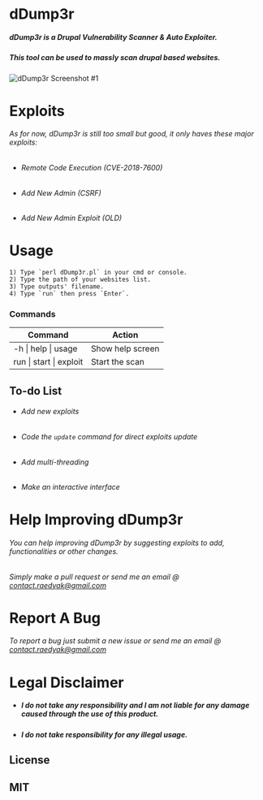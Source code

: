 # dDump3r

##### dDump3r is a Drupal Vulnerability Scanner & Auto Exploiter.
##### This tool can be used to massly scan drupal based websites.

![dDump3r Screenshot #1](https://image.ibb.co/buGtxK/dd.png)


# Exploits
###### As for now, dDump3r is still too small but good, it only haves these major exploits:
  - ###### Remote Code Execution (CVE-2018-7600)
  - ###### Add New Admin (CSRF)
  - ###### Add New Admin Exploit (OLD)
 
# Usage
    1) Type `perl dDump3r.pl` in your cmd or console.
    2) Type the path of your websites list.
    3) Type outputs' filename.
    4) Type `run` then press `Enter`.

### Commands

| Command | Action |
| ------ | ------ |
| -h \| help \| usage |Show help screen |
| run \| start \| exploit | Start the scan |




## To-do List

 - ###### Add new exploits
 - ###### Code the `update` command for direct exploits update
 - ###### Add multi-threading
 - ###### Make an interactive interface

# Help Improving dDump3r
###### You can help improving dDump3r by suggesting exploits to add, functionalities or other changes.
###### Simply make a pull request or send me an email @ contact.raedyak@gmail.com
# Report A Bug
###### To report a bug just submit a new issue or send me an email @ contact.raedyak@gmail.com



# Legal Disclaimer
- ##### I do not take any responsibility and I am not liable for any damage caused through the use of this product.
- #####  I do not take responsibility for any illegal usage.

License
------
##              MIT


